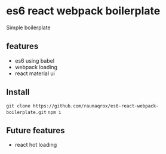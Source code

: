 # es6 react webpack boilerplate
 Simple boilerplate

## features
 - es6 using babel
 - webpack loading
 - react material ui

## Install
`git clone https://github.com/raunaqrox/es6-react-webpack-boilerplate.git`
`npm i`

## Future features
 - react hot loading
